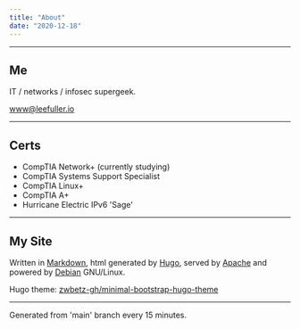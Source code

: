 ```yaml
---
title: "About"
date: "2020-12-18"
---
```


---
## Me

IT / networks / infosec supergeek.

[www@leefuller.io](mailto:www@leefuller.io)

---
## Certs

- CompTIA Network+ (currently studying)
- CompTIA Systems Support Specialist
- CompTIA Linux+
- CompTIA A+
- Hurricane Electric IPv6 'Sage'

---

## My Site

Written in [Markdown](https://www.markdownguide.org/), html generated by [Hugo](https://github.com/gohugoio/hugo), served by [Apache](https://httpd.apache.org/) and powered by [Debian](https://www.debian.org/) GNU/Linux.

Hugo theme: [zwbetz-gh/minimal-bootstrap-hugo-theme](https://github.com/zwbetz-gh/minimal-bootstrap-hugo-theme)

---

Generated from 'main' branch every 15 minutes.

